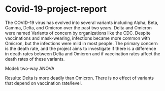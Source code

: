 # Covid-19-project-report

The COVID-19 virus has evolved into several variants including Alpha, Beta, Gamma, Delta, and Omicron over the past two years. Delta and Omicron were named Variants of concern by organizations like the CDC. Despite vaccinations and mask-wearing, infections became more common with Omicron, but the infections were mild in most people. The primary concern is the death rate, and the project aims to investigate if there is a difference in death rates between Delta and Omicron and if vaccination rates affect the death rates of these variants.

Model: two-way ANOVA 

Results: Delta is more deadly than Omicron. There is no effect of variants that depend on vaccination rate/level.
